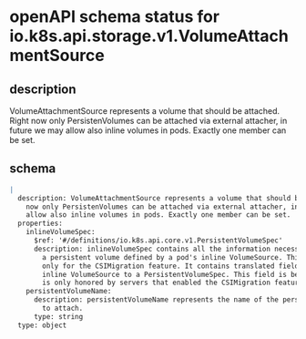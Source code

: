 # openAPI schema status for io.k8s.api.storage.v1.VolumeAttachmentSource

## description

VolumeAttachmentSource represents a volume that should be attached. Right now only PersistenVolumes can be attached via external attacher, in future we may allow also inline volumes in pods. Exactly one member can be set.

## schema

```yaml
|
  description: VolumeAttachmentSource represents a volume that should be attached. Right
    now only PersistenVolumes can be attached via external attacher, in future we may
    allow also inline volumes in pods. Exactly one member can be set.
  properties:
    inlineVolumeSpec:
      $ref: '#/definitions/io.k8s.api.core.v1.PersistentVolumeSpec'
      description: inlineVolumeSpec contains all the information necessary to attach
        a persistent volume defined by a pod's inline VolumeSource. This field is populated
        only for the CSIMigration feature. It contains translated fields from a pod's
        inline VolumeSource to a PersistentVolumeSpec. This field is beta-level and
        is only honored by servers that enabled the CSIMigration feature.
    persistentVolumeName:
      description: persistentVolumeName represents the name of the persistent volume
        to attach.
      type: string
  type: object

```
